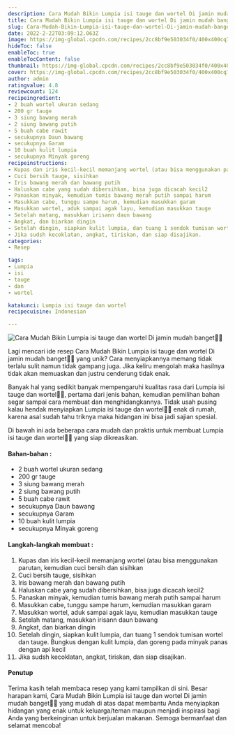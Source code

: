 ```yaml
---
description: Cara Mudah Bikin Lumpia isi tauge dan wortel Di jamin mudah banget"
title: Cara Mudah Bikin Lumpia isi tauge dan wortel Di jamin mudah banget
slug: Cara-Mudah-Bikin-Lumpia-isi-tauge-dan-wortel-Di-jamin-mudah-banget
date: 2022-2-22T03:09:12.063Z
image: https://img-global.cpcdn.com/recipes/2cc8bf9e503034f0/400x400cq70/photo.jpg
hideToc: false
enableToc: true
enableTocContent: false
thumbnail: https://img-global.cpcdn.com/recipes/2cc8bf9e503034f0/400x400cq70/photo.jpg
cover: https://img-global.cpcdn.com/recipes/2cc8bf9e503034f0/400x400cq70/photo.jpg
author: admin
ratingvalue: 4.8
reviewcount: 124
recipeingredient:
- 2 buah wortel ukuran sedang
- 200 gr tauge
- 3 siung bawang merah
- 2 siung bawang putih
- 5 buah cabe rawit
- secukupnya Daun bawang
- secukupnya Garam
- 10 buah kulit lumpia
- secukupnya Minyak goreng
recipeinstructions:
- Kupas dan iris kecil-kecil memanjang wortel (atau bisa menggunakan parutan, kemudian cuci bersih dan sisihkan
- Cuci bersih tauge, sisihkan
- Iris bawang merah dan bawang putih
- Haluskan cabe yang sudah dibersihkan, bisa juga dicacah kecil2
- Panaskan minyak, kemudian tumis bawang merah putih sampai harum
- Masukkan cabe, tunggu sampe harum, kemudian masukkan garam
- Masukkan wortel, aduk sampai agak layu, kemudian masukkan tauge
- Setelah matang, masukkan irisann daun bawang
- Angkat, dan biarkan dingin
- Setelah dingin, siapkan kulit lumpia, dan tuang 1 sendok tumisan wortel dan tauge. Bungkus dengan kulit lumpia, dan goreng pada minyak panas dengan api kecil
- Jika sudsh kecoklatan, angkat, tiriskan, dan siap disajikan.
categories:
- Resep

tags:
- Lumpia
- isi
- tauge
- dan
- wortel

katakunci: Lumpia isi tauge dan wortel
recipecuisine: Indonesian

---
```


![Cara Mudah Bikin Lumpia isi tauge dan wortel Di jamin mudah banget👩‍🍳](https://img-global.cpcdn.com/recipes/2cc8bf9e503034f0/400x400cq70/photo.jpg)

Lagi mencari ide resep Cara Mudah Bikin Lumpia isi tauge dan wortel Di jamin mudah banget👩‍🍳 yang unik? Cara menyiapkannya memang tidak terlalu sulit namun tidak gampang juga. Jika keliru mengolah maka hasilnya tidak akan memuaskan dan justru cenderung tidak enak.

Banyak hal yang sedikit banyak mempengaruhi kualitas rasa dari Lumpia isi tauge dan wortel👩‍🍳, pertama dari jenis bahan, kemudian pemilihan bahan segar sampai cara membuat dan menghidangkannya. Tidak usah pusing kalau hendak menyiapkan Lumpia isi tauge dan wortel👩‍🍳 enak di rumah, karena asal sudah tahu triknya maka hidangan ini bisa jadi sajian spesial.

Di bawah ini ada beberapa cara mudah dan praktis untuk membuat Lumpia isi tauge dan wortel👩‍🍳 yang siap dikreasikan.

<!--inarticleads1-->

#### Bahan-bahan :

- 2 buah wortel ukuran sedang
- 200 gr tauge
- 3 siung bawang merah
- 2 siung bawang putih
- 5 buah cabe rawit
- secukupnya Daun bawang
- secukupnya Garam
- 10 buah kulit lumpia
- secukupnya Minyak goreng

<!--inarticleads2-->

#### Langkah-langkah membuat :

1. Kupas dan iris kecil-kecil memanjang wortel (atau bisa menggunakan parutan, kemudian cuci bersih dan sisihkan
1. Cuci bersih tauge, sisihkan
1. Iris bawang merah dan bawang putih
1. Haluskan cabe yang sudah dibersihkan, bisa juga dicacah kecil2
1. Panaskan minyak, kemudian tumis bawang merah putih sampai harum
1. Masukkan cabe, tunggu sampe harum, kemudian masukkan garam
1. Masukkan wortel, aduk sampai agak layu, kemudian masukkan tauge
1. Setelah matang, masukkan irisann daun bawang
1. Angkat, dan biarkan dingin
1. Setelah dingin, siapkan kulit lumpia, dan tuang 1 sendok tumisan wortel dan tauge. Bungkus dengan kulit lumpia, dan goreng pada minyak panas dengan api kecil
1. Jika sudsh kecoklatan, angkat, tiriskan, dan siap disajikan.

#### Penutup

Terima kasih telah membaca resep yang kami tampilkan di sini. Besar harapan kami, Cara Mudah Bikin Lumpia isi tauge dan wortel Di jamin mudah banget👩‍🍳 yang mudah di atas dapat membantu Anda menyiapkan hidangan yang enak untuk keluarga/teman maupun menjadi inspirasi bagi Anda yang berkeinginan untuk berjualan makanan. Semoga bermanfaat dan selamat mencoba!